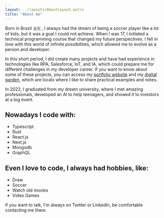 ```yaml
---
layout: ../layouts/AboutLayout.astro
title: "About me"
---
```


Born in Brazil 🇧🇷 , I always had the dream of being a soccer player like a lot of kids, but it was a goal I could not achieve. When I was 17, I initiated a technical programming course that changed my future perspectives. I fell in love with this world of infinite possibilities, which allowed me to evolve as a person and developer.

In this short period, I did create many projects and have had experience in technologies like RPA, Salesforce, IoT, and IA, which could prepare me for different challenges in my developer career. If you want to know about some of these projects, you can access my [portfolio website](https://ocarmo.dev) and my [digital garden](https://knowledge.ocarmo.dev), which are locals where I like to share practical examples and notes.

In 2022, I graduated from my dream university, where I met amazing professionals, developed an AI to help teenagers, and showed it to investors at a big event.

## Nowadays I code with:

- Typescript
- Rust
- React.js
- Next.js
- Mongodb
- GraphQL

## Even I love to code, I always had hobbies, like:

- Draw
- Soccer
- Watch old movies
- Video Games

If you want to talk, I'm always on Twitter or LinkedIn, be comfortable contacting me there.

